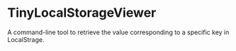 # TinyLocalStorageViewer

A command-line tool to retrieve the value corresponding to  a specific key in LocalStrage.
